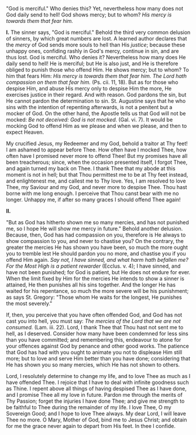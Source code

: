 
\"God is merciful.\" Who denies this? Yet, nevertheless how many does not God daily send to hell! God shows mercy; but to whom? *His mercy is towards them that fear him.*

**I\.** The sinner says, \"God is merciful.\" Behold the third very common delusion of sinners, by which great numbers are lost. A learned author declares that the *mercy* of God sends more souls to hell than His *justice*; because these unhappy ones, confiding rashly in God\'s mercy, continue in sin, and are thus lost. God is merciful. Who denies it? Nevertheless how many does He daily send to hell! He is merciful; but He is also just, and He is therefore obliged to punish those who offend Him. He shows mercy; but to whom? To him that fears Him: *His mercy is towards them that fear him. The Lord hath compassion on them that fear him.* (Ps. cii. 11, 18). But as for those who despise Him, and abuse His mercy only to despise Him the more, He exercises justice in their regard. And with reason. God pardons the sin, but He cannot pardon the determination to sin. St. Augustine says that he who sins with the intention of repenting afterwards, is not a penitent but a mocker of God. On the other hand, the Apostle tells us that God will not be mocked: *Be not deceived: God is not mocked.* (Gal. vi. 7). It would be mocking God to offend Him as we please and when we please, and then to expect Heaven.

My crucified Jesus, my Redeemer and my God, behold a traitor at Thy feet! I am ashamed to appear before Thee. How often have I mocked Thee, how often have I promised never more to offend Thee! But my promises have all been treacherous; since, when the occasion presented itself, I forgot Thee, and again turned my back on Thee. I thank Thee that my abode at this moment is not in hell; but that Thou permittest me to be at Thy feet instead, and enlightenest me, and callest me to Thy love. Yes, I am resolved to love Thee, my Saviour and my God, and never more to despise Thee. Thou hast borne with me long enough. I perceive that Thou canst bear with me no longer. Unhappy me, if after so many graces I should offend Thee again!

**II\.**

\"But as God has hitherto shown me so many mercies, and has not punished me, so I hope He will show me mercy in future.\" Behold another delusion. Because, then, God has had compassion on you, therefore is He always to show compassion to you, and never to chastise you? On the contrary, the greater the mercies He has shown you have been, so much the more ought you to tremble lest He should pardon you no more, and chastise you if you offend Him again. *Say not, I have sinned, and what harm hath befallen me? For the Most High is a patient rewarder* (Ecclus. v. 4); I have sinned, and have not been punished; for God is patient, but He does not endure for ever. When the limit fixed by Him for the mercies He intends to show a sinner is attained, He then punishes all his sins together. And the longer He has waited for his repentance, so much the more severe will be his punishment; as says St. Gregory: \"Those whom He waits for the longest, He punishes the most severely.\"

If, then, you perceive that you have often offended God, and God has not cast you into hell, you must say: *The mercies of the Lord that we are not consumed.* (Lam. iii. 22). Lord, I thank Thee that Thou hast not sent me to hell, as I deserved. Consider how many have been condemned for less sins than you have committed; and remembering this, endeavour to atone for your offences against God by penance and other good works. The patience that God has had with you ought to animate you not to displease Him still more; but to love and serve Him better than you have done; considering that He has shown you so many mercies, which He has not shown to others.

Lord, I resolutely determine to change my life, and to love Thee as much as I have offended Thee. I rejoice that I have to deal with infinite goodness such as Thine. I repent above all things of having despised Thee as I have done, and I promise Thee all my love in future. Pardon me through the merits of Thy Passion; forget the injuries I have done Thee; and give me strength to be faithful to Thee during the remainder of my life. I love Thee, O my Sovereign Good; and I hope to love Thee always. My dear Lord, I will leave Thee no more. O Mary, Mother of God, bind me to Jesus Christ; and obtain for me the grace never again to depart from His feet. In thee I confide.

